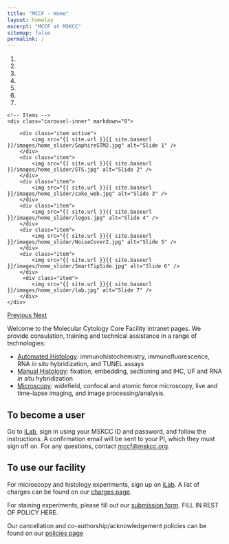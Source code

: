 ```yaml
---
title: "MCCF - Home"
layout: homelay
excerpt: "MCCF at MSKCC"
sitemap: false
permalink: /
---
```


<div markdown="0" id="carousel" class="carousel slide" data-ride="carousel" data-interval="5000" data-pause="hover" >
    <!-- Menu -->
    <ol class="carousel-indicators">
        <li data-target="#carousel" data-slide-to="0" class="active"></li>
        <li data-target="#carousel" data-slide-to="1"></li>
        <li data-target="#carousel" data-slide-to="2"></li>
        <li data-target="#carousel" data-slide-to="3"></li>
        <li data-target="#carousel" data-slide-to="4"></li>
        <li data-target="#carousel" data-slide-to="5"></li>
        <li data-target="#carousel" data-slide-to="6"></li>
    </ol>

    <!-- Items -->
    <div class="carousel-inner" markdown="0">

        <div class="item active">
            <img src="{{ site.url }}{{ site.baseurl }}/images/home_slider/SaphireSTM2.jpg" alt="Slide 1" />
        </div>
        <div class="item">
            <img src="{{ site.url }}{{ site.baseurl }}/images/home_slider/STS.jpg" alt="Slide 2" />
        </div>
        <div class="item">
            <img src="{{ site.url }}{{ site.baseurl }}/images/home_slider/cake_web.jpg" alt="Slide 3" />
        </div>
        <div class="item">
            <img src="{{ site.url }}{{ site.baseurl }}/images/home_slider/logos.jpg" alt="Slide 4" />
        </div>
        <div class="item">
            <img src="{{ site.url }}{{ site.baseurl }}/images/home_slider/NoiseCover2.jpg" alt="Slide 5" />
        </div>
        <div class="item">
            <img src="{{ site.url }}{{ site.baseurl }}/images/home_slider/SmartTipSide.jpg" alt="Slide 6" />
        </div>       
         <div class="item">
            <img src="{{ site.url }}{{ site.baseurl }}/images/home_slider/lab.jpg" alt="Slide 7" />
        </div>
    </div>
  <a class="left carousel-control" href="#carousel" role="button" data-slide="prev">
    <span class="glyphicon glyphicon-chevron-left" aria-hidden="true"></span>
    <span class="sr-only">Previous</span>
  </a>
  <a class="right carousel-control" href="#carousel" role="button" data-slide="next">
    <span class="glyphicon glyphicon-chevron-right" aria-hidden="true"></span>
    <span class="sr-only">Next</span>
  </a>
</div>


Welcome to the Molecular Cytology Core Facility intranet pages. We provide consulation, training and technical assistance in a range of technologies:

- [Automated Histology](autohistology): immunohistochemistry, immunofluorescence, RNA *in situ* hybridization, and TUNEL assays
- [Manual Histology](manualhistology): fixation, embedding, sectioning and IHC, UF and RNA *in situ* hybridization
- [Microscopy](microscopy): widefield, confocal and atomic force microscopy, live and time-lapse imaging, and image processing/analysis. 

## To become a user
Go to [iLab](https://ilab.mskcc.org), sign in using your MSKCC ID and password, and follow the instructions. A confirmation email will be sent to your PI, which they must sign off on. For any questions, contact <mccf@mskcc.org>. 

## To use our facility
For microscopy and histology experiments, sign up on [iLab](https://ilab.mskcc.org). A list of charges can be found on our [charges page](charges).

For staining experiments, please fill out our [submission form](downloads/submissionform.pdf). FILL IN REST OF POLICY HERE.

Our cancellation and co-authorship/acknowledgement policies can be found on our [policies page](policies.html)
